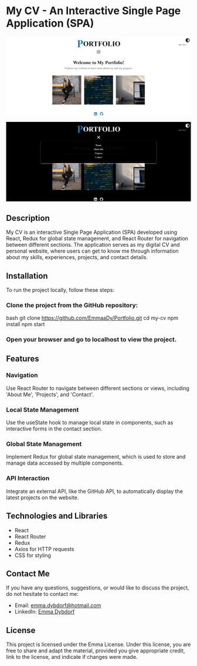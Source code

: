 # My CV - An Interactive Single Page Application (SPA)

![Preview-image-1](/src/assets/Portfolio.png)

![Preview-image-2](/src/assets/Portfolio2.png)

## Description

My CV is an interactive Single Page Application (SPA) developed using React, Redux for global state management, and React Router for navigation between different sections. The application serves as my digital CV and personal website, where users can get to know me through information about my skills, experiences, projects, and contact details.

## Installation

To run the project locally, follow these steps:

### Clone the project from the GitHub repository:
bash
git clone https://github.com/EmmaaDy/Portfolio.git
cd my-cv
npm install
npm start
### Open your browser and go to localhost to view the project.

## Features

### Navigation
Use React Router to navigate between different sections or views, including 'About Me', 'Projects', and 'Contact'.

### Local State Management
Use the useState hook to manage local state in components, such as interactive forms in the contact section.

### Global State Management
Implement Redux for global state management, which is used to store and manage data accessed by multiple components.

### API Interaction
Integrate an external API, like the GitHub API, to automatically display the latest projects on the website.

## Technologies and Libraries
- React
- React Router
- Redux
- Axios for HTTP requests
- CSS for styling

## Contact Me
If you have any questions, suggestions, or would like to discuss the project, do not hesitate to contact me:

- Email: [emma.dybdorf@hotmail.com](mailto:emma.dybdorf@dybdorf.com)
- LinkedIn: [Emma Dybdorf](https://www.linkedin.com/in/emma-dybdorf-023315290/)

## License
This project is licensed under the Emma License.
Under this license, you are free to share and adapt the material, provided you give appropriate credit, link to the license, and indicate if changes were made.
